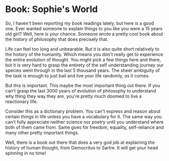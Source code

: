 # Book: Sophie's World

So, I haven't been reporting my book readings lately, but here is a good one.
Ever wanted someone to explain things to you like you were a 15 years old girl?
Well, here is your chance. Someone wrote a pretty cool book about the history
of philosophy that does precisely that.

Life can feel too long and unbearable. But it is also quite short relatively to
the history of the humanity. Which means you don't really get to experience the
entire evolution of thought. You might pick a few things here and there, but it
is very hard to grasp the entirety of the self understanding journey our species
went through in the last 5 thousand years. The sheer ambiguity of the task is
enough to just bail and live your life randomly, as it comes.

But this is important. This maybe the most important thing out there. If you
can't grasp the last 3000 years of evolution of philosophy to understand why
thing they way they are, you're pretty much doomed to live a reactionary life.

Consider this as a dictionary problem. You can't express and reason about certain
things in life unless you have a vocabulary for it. The same way you can't fully
appreciate neither science nor poetry until you understand where both of them
came from. Same goes for freedom, equality, self-reliance and many other pretty
important things.

Well, there is a book out there that does a very god job at explaining the history
of human thought, from Democritus to Sartre. It will get your head spinning in
no time!
